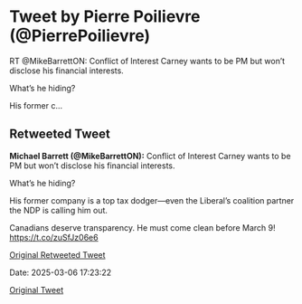 # Tweet by Pierre Poilievre (@PierrePoilievre)

RT @MikeBarrettON: Conflict of Interest Carney wants to be PM but won’t disclose his financial interests. 

What’s he hiding?

His former c…

## Retweeted Tweet

**Michael Barrett (@MikeBarrettON):** Conflict of Interest Carney wants to be PM but won’t disclose his financial interests. 

What’s he hiding?

His former company is a top tax dodger—even the Liberal’s coalition partner the NDP is calling him out. 

Canadians deserve transparency. He must come clean before March 9! https://t.co/zuSfJz06e6

[Original Retweeted Tweet](https://x.com/MikeBarrettON/status/1897694466200248592)

Date: 2025-03-06 17:23:22

[Original Tweet](https://x.com/PierrePoilievre/status/1897699541521953108)
